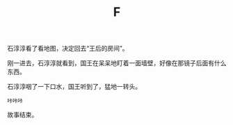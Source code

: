 ﻿---
title: F
tags: 新建,模板,
renderNumberedHeading: true
grammar_cjkRuby: true
---
石淳淳看了看地图，决定回去“王后的房间”。  

刚一进去，石淳淳就看到，国王在呆呆地盯着一面墙壁，好像在那镜子后面有什么东西。  

石淳淳咽了一下口水，国王听到了，猛地一转头。   

    咔咔咔   

故事结束。